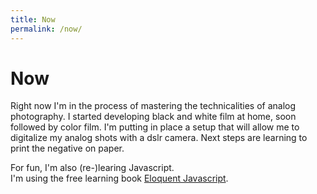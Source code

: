 ```yaml
---
title: Now
permalink: /now/
---
```

# Now

Right now I'm in the process of mastering the technicalities of analog photography.
I started developing black and white film at home, soon followed by color film.
I'm putting in place a setup that will allow me to digitalize my analog shots with a dslr camera.
Next steps are learning to print the negative on paper.

For fun, I'm also (re-)learing Javascript.  
I'm using the free learning book [Eloquent Javascript](https://eloquentjavascript.net/index.html).
